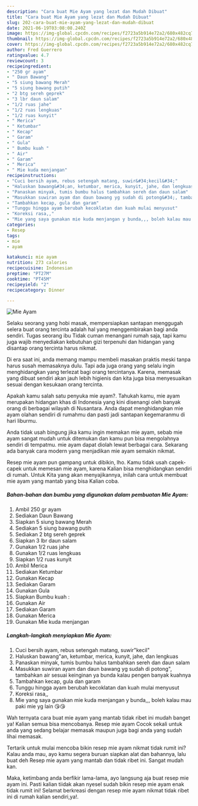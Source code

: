 ```yaml
---
description: "Cara buat Mie Ayam yang lezat dan Mudah Dibuat"
title: "Cara buat Mie Ayam yang lezat dan Mudah Dibuat"
slug: 202-cara-buat-mie-ayam-yang-lezat-dan-mudah-dibuat
date: 2021-06-19T03:08:08.240Z
image: https://img-global.cpcdn.com/recipes/f2723a5b914e72a2/680x482cq70/mie-ayam-foto-resep-utama.jpg
thumbnail: https://img-global.cpcdn.com/recipes/f2723a5b914e72a2/680x482cq70/mie-ayam-foto-resep-utama.jpg
cover: https://img-global.cpcdn.com/recipes/f2723a5b914e72a2/680x482cq70/mie-ayam-foto-resep-utama.jpg
author: Fred Guerrero
ratingvalue: 4.7
reviewcount: 3
recipeingredient:
- "250 gr ayam"
- " Daun Bawang"
- "5 siung bawang Merah"
- "5 siung bawang putih"
- "2 btg sereh geprek"
- "3 lbr daun salam"
- "1/2 ruas jahe"
- "1/2 ruas lengkuas"
- "1/2 ruas kunyit"
- " Merica"
- " Ketumbar"
- " Kecap"
- " Garam"
- " Gula"
- " Bumbu kuah "
- " Air"
- " Garam"
- " Merica"
- " Mie kuda menjangan"
recipeinstructions:
- "Cuci bersih ayam, rebus setengah matang, suwir&#34;kecil&#34;"
- "Haluskan bawang&#34;an, ketumbar, merica, kunyit, jahe, dan lengkuas"
- "Panaskan minyak, tumis bumbu halus tambahkan sereh dan daun salam"
- "Masukkan suwiran ayam dan daun bawang yg sudah di potong&#34;, tambahkan air sesuai keinginan ya bunda kalau pengen banyak kuahnya"
- "Tambahkan kecap, gula dan garam"
- "Tunggu hingga ayam berubah kecoklatan dan kuah mulai menyusut"
- "Koreksi rasa,,"
- "Mie yang saya gunakan mie kuda menjangan y bunda,,, boleh kalau mau paki mie yg lain 😘😘"
categories:
- Resep
tags:
- mie
- ayam

katakunci: mie ayam 
nutrition: 273 calories
recipecuisine: Indonesian
preptime: "PT27M"
cooktime: "PT45M"
recipeyield: "2"
recipecategory: Dinner

---
```



![Mie Ayam](https://img-global.cpcdn.com/recipes/f2723a5b914e72a2/680x482cq70/mie-ayam-foto-resep-utama.jpg)

Selaku seorang yang hobi masak, mempersiapkan santapan menggugah selera buat orang tercinta adalah hal yang menggembirakan bagi anda sendiri. Tugas seorang ibu Tidak cuman menangani rumah saja, tapi kamu juga wajib menyediakan kebutuhan gizi terpenuhi dan hidangan yang disantap orang tercinta harus nikmat.

Di era  saat ini, anda memang mampu membeli masakan praktis meski tanpa harus susah memasaknya dulu. Tapi ada juga orang yang selalu ingin menghidangkan yang terlezat bagi orang tercintanya. Karena, memasak yang dibuat sendiri akan jauh lebih higienis dan kita juga bisa menyesuaikan sesuai dengan kesukaan orang tercinta. 



Apakah kamu salah satu penyuka mie ayam?. Tahukah kamu, mie ayam merupakan hidangan khas di Indonesia yang kini disenangi oleh banyak orang di berbagai wilayah di Nusantara. Anda dapat menghidangkan mie ayam olahan sendiri di rumahmu dan pasti jadi santapan kegemaranmu di hari liburmu.

Anda tidak usah bingung jika kamu ingin memakan mie ayam, sebab mie ayam sangat mudah untuk ditemukan dan kamu pun bisa mengolahnya sendiri di tempatmu. mie ayam dapat diolah lewat berbagai cara. Sekarang ada banyak cara modern yang menjadikan mie ayam semakin nikmat.

Resep mie ayam pun gampang untuk dibikin, lho. Kamu tidak usah capek-capek untuk memesan mie ayam, karena Kalian bisa menghidangkan sendiri di rumah. Untuk Kita yang akan menyajikannya, inilah cara untuk membuat mie ayam yang mantab yang bisa Kalian coba.

<!--inarticleads1-->

##### Bahan-bahan dan bumbu yang digunakan dalam pembuatan Mie Ayam:

1. Ambil 250 gr ayam
1. Sediakan  Daun Bawang
1. Siapkan 5 siung bawang Merah
1. Sediakan 5 siung bawang putih
1. Sediakan 2 btg sereh geprek
1. Siapkan 3 lbr daun salam
1. Gunakan 1/2 ruas jahe
1. Gunakan 1/2 ruas lengkuas
1. Siapkan 1/2 ruas kunyit
1. Ambil  Merica
1. Sediakan  Ketumbar
1. Gunakan  Kecap
1. Sediakan  Garam
1. Gunakan  Gula
1. Siapkan  Bumbu kuah :
1. Gunakan  Air
1. Sediakan  Garam
1. Gunakan  Merica
1. Gunakan  Mie kuda menjangan




<!--inarticleads2-->

##### Langkah-langkah menyiapkan Mie Ayam:

1. Cuci bersih ayam, rebus setengah matang, suwir&#34;kecil&#34;
1. Haluskan bawang&#34;an, ketumbar, merica, kunyit, jahe, dan lengkuas
1. Panaskan minyak, tumis bumbu halus tambahkan sereh dan daun salam
1. Masukkan suwiran ayam dan daun bawang yg sudah di potong&#34;, tambahkan air sesuai keinginan ya bunda kalau pengen banyak kuahnya
1. Tambahkan kecap, gula dan garam
1. Tunggu hingga ayam berubah kecoklatan dan kuah mulai menyusut
1. Koreksi rasa,,
1. Mie yang saya gunakan mie kuda menjangan y bunda,,, boleh kalau mau paki mie yg lain 😘😘




Wah ternyata cara buat mie ayam yang mantab tidak ribet ini mudah banget ya! Kalian semua bisa mencobanya. Resep mie ayam Cocok sekali untuk anda yang sedang belajar memasak maupun juga bagi anda yang sudah lihai memasak.

Tertarik untuk mulai mencoba bikin resep mie ayam nikmat tidak rumit ini? Kalau anda mau, ayo kamu segera buruan siapkan alat dan bahannya, lalu buat deh Resep mie ayam yang mantab dan tidak ribet ini. Sangat mudah kan. 

Maka, ketimbang anda berfikir lama-lama, ayo langsung aja buat resep mie ayam ini. Pasti kalian tiidak akan nyesel sudah bikin resep mie ayam enak tidak rumit ini! Selamat berkreasi dengan resep mie ayam nikmat tidak ribet ini di rumah kalian sendiri,ya!.


